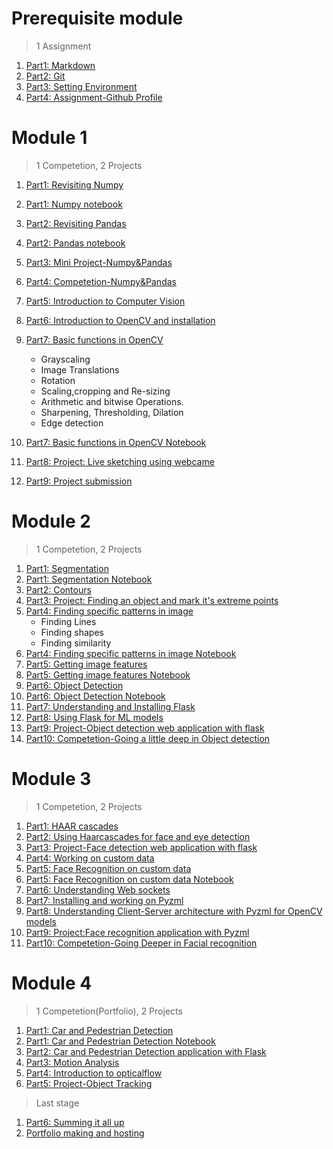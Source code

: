 # Prerequisite module

> 1 Assignment

1. [Part1: Markdown](Part1-markdown.md)
2. [Part2: Git](Part2-git.md)
3. [Part3: Setting Environment](Part3-env.md)
4. [Part4: Assignment-Github Profile](Part4-ass.md)

# Module 1

> 1 Competetion, 2 Projects 

1. [Part1: Revisiting Numpy](Part1-numpy.md)
2. [Part1: Numpy notebook](Part1-numpy.ipynb)
3. [Part2: Revisiting Pandas](Part2-pandas.md)
4. [Part2: Pandas notebook](Part2-pandas.ipynb)
5. [Part3: Mini Project-Numpy&Pandas](Part3-Mini-project-Numpy&Pandas.ipynb)
6. [Part4: Competetion-Numpy&Pandas](Part4-Competetion-Numpy&Pandas.md)
7. [Part5: Introduction to Computer Vision](Part5-CV.md)
8. [Part6: Introduction to OpenCV and installation](Part6-OpenCV.md)
9. [Part7: Basic functions in OpenCV](Part7-OpenCV-basics.md)
   * Grayscaling
   * Image Translations
   * Rotation
   * Scaling,cropping and Re-sizing
   * Arithmetic and bitwise Operations.
   * Sharpening, Thresholding, Dilation
   * Edge detection

10. [Part7: Basic functions in OpenCV Notebook](Part7-OpenCV-basics.ipynb)
11. [Part8: Project: Live sketching using webcame](Part8-sketching.md)
12. [Part9: Project submission](Part9-P2-sub.md)

# Module 2

> 1 Competetion, 2 Projects 

1. [Part1: Segmentation](Part1-segmentation.md)
2. [Part1: Segmentation Notebook](Part1-segmentation.ipynb)
3. [Part2: Contours](Part2-contours.md)
4. [Part3: Project: Finding an object and mark it's extreme points](Part3-P3.md)
5. [Part4: Finding specific patterns in image](Part4-specific-patterns.md)
   * Finding Lines
   * Finding shapes
   * Finding similarity
6. [Part4: Finding specific patterns in image Notebook](Part4-specific-patterns.md)
7. [Part5: Getting image features](Part5-features.md)
8. [Part5: Getting image features Notebook](Part5-features.ipynb)
9. [Part6: Object Detection](Part6-P4.md)
10. [Part6: Object Detection Notebook](Part6-P4.ipynb)
11. [Part7: Understanding and Installing Flask](Part7-Flask.md)
12. [Part8: Using Flask for ML models](Part8-Flask-ML.md)
13. [Part9: Project-Object detection web application with flask](Part9-P4.md)
14. [Part10: Competetion-Going a little deep in Object detection](Part10-article.md)

# Module 3

> 1 Competetion, 2 Projects 

1. [Part1: HAAR cascades](Part1-haarcascade.md)
2. [Part2: Using Haarcascades for face and eye detection](Part1-faceeye.md)
3. [Part3: Project-Face detection web application with flask](Part3-P5.md)
4. [Part4: Working on custom data](Part4-custom-data.md)
5. [Part5: Face Recognition on custom data](Part5-face-recog.md)
6. [Part5: Face Recognition on custom data Notebook](Part5-face-recog.ipynb)
7. [Part6: Understanding Web sockets](Part6-websockets.md)
8. [Part7: Installing and working on Pyzml](Part7-pyzml.md)
9. [Part8: Understanding Client-Server architecture with Pyzml for OpenCV models](Part8-pyzml-ML.md)
10. [Part9: Project:Face recognition application with Pyzml](Part9-P6.md)
11. [Part10: Competetion-Going Deeper in Facial recognition](Part10-article.md)

# Module 4

> 1 Competetion(Portfolio), 2 Projects 

1. [Part1: Car and Pedestrian Detection](Part1-P7.md)
2. [Part1: Car and Pedestrian Detection Notebook](Part1-P7.ipynb)
3. [Part2: Car and Pedestrian Detection application with Flask](Part2-P7.md)
4. [Part3: Motion Analysis](Part3-motion.md)
5. [Part4: Introduction to opticalflow](Part4-opticalflow.md)
6. [Part5: Project-Object Tracking](Part1-P8.md)

>Last stage
1. [Part6: Summing it all up](Part6-final.md)
2. [Portfolio making and hosting](Part7-port.md)

